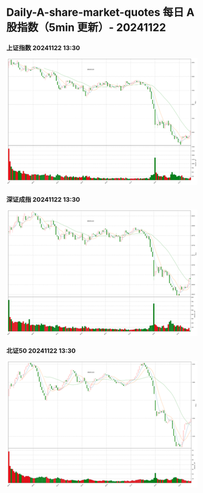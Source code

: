 
# Daily-A-share-market-quotes 每日 A 股指数（5min 更新）- 20241122

### 上证指数 20241122 13:30
![](./fig/2024/11/20241122-sh000001.png)

### 深证成指 20241122 13:30
![](./fig/2024/11/20241122-sz399001.png)

### 北证50 20241122 13:30
![](./fig/2024/11/20241122-bj899050.png)
